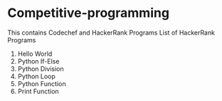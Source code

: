 # Competitive-programming
This contains Codechef and HackerRank Programs
List of HackerRank Programs
  1. Hello World
  2. Python If-Else
  3. Python Division
  4. Python Loop
  5. Python Function
  6. Print Function
